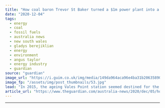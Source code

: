 ```yaml
---
title: "How coal baron Trevor St Baker turned a $1m power plant into a money-making machine"
date: "2020-12-04"
tags: 
  - energy
  - coal
  - fossil fuels
  - australia news
  - new south wales
  - gladys berejiklian
  - energy
  - environment
  - angus taylor
  - energy industry
  - guardian
source: "guardian"
image_url: "https://i.guim.co.uk/img/media/149da964aca96e4ba31b206358909ae91484d15d/0_18_2000_1201/master/2000.jpg?width=460&quality=85&auto=format&fit=max&s=1d799a79457fb41f49aaa04843564b31"
image_fp: "/assets/img/post_thumbnails/53.jpg"
lead: "In 2015, the ageing Vales Point station seemed destined for the scrapheap – now, it’s making more than $100m a yearIf you are hoping to make your way in the energy business, you could do worse than to find someone who looks at you the way Coalition g..."
article_url: "https://www.theguardian.com/australia-news/2020/dec/05/how-coal-baron-trevor-st-baker-turned-a-1m-power-plant-into-a-money-making-machine"
---
```


---
